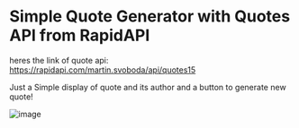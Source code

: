 # Simple Quote Generator with Quotes API from RapidAPI

heres the link of quote api: https://rapidapi.com/martin.svoboda/api/quotes15

Just a Simple display of quote and its author
and a button to generate new quote!

![image](https://github.com/named-JM/Quote-Generator-API-Simple/assets/123151583/0fd50fd8-7502-4259-9b6f-6a6b8552505c)
